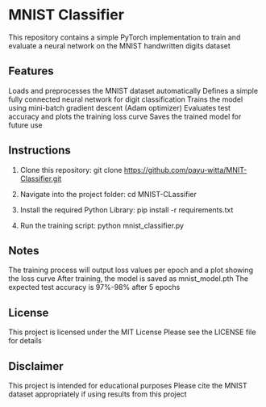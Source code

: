 # MNIST Classifier

This repository contains a simple PyTorch implementation to train and evaluate a neural network on the MNIST handwritten digits dataset

## Features
Loads and preprocesses the MNIST dataset automatically
Defines a simple fully connected neural network for digit classification
Trains the model using mini-batch gradient descent (Adam optimizer)
Evaluates test accuracy and plots the training loss curve
Saves the trained model for future use

## Instructions

1. Clone this repository:
git clone https://github.com/payu-witta/MNIT-Classifier.git

2. Navigate into the project folder:
cd MNIST-CLassifier

3. Install the required Python Library:
pip install -r requirements.txt

4. Run the training script:
python mnist_classifier.py

## Notes
The training process will output loss values per epoch and a plot showing the loss curve
After training, the model is saved as mnist_model.pth
The expected test accuracy is 97%-98% after 5 epochs

## License
This project is licensed under the MIT License
Please see the LICENSE file for details

## Disclaimer
This project is intended for educational purposes
Please cite the MNIST dataset appropriately if using results from this project